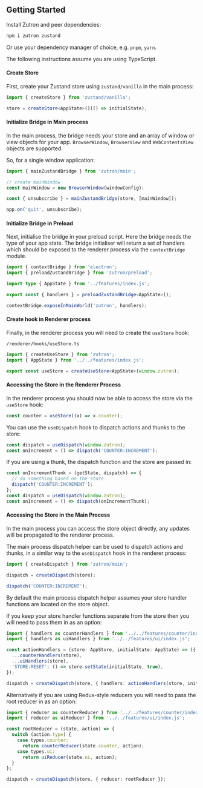 ## Getting Started

Install Zutron and peer dependencies:

```bash
npm i zutron zustand
```

Or use your dependency manager of choice, e.g. `pnpm`, `yarn`.

The following instructions assume you are using TypeScript.

#### Create Store

First, create your Zustand store using `zustand/vanilla` in the main process:

```ts
import { createStore } from 'zustand/vanilla';

store = createStore<AppState>()(() => initialState);
```

#### Initialize Bridge in Main process

In the main process, the bridge needs your store and an array of window or view objects for your app.  `BrowserWindow`, `BrowserView` and `WebContentsView` objects are supported.

So, for a single window application:

```ts
import { mainZustandBridge } from 'zutron/main';

// create mainWindow
const mainWindow = new BrowserWindow(windowConfig);

const { unsubscribe } = mainZustandBridge(store, [mainWindow]);

app.on('quit', unsubscribe);
```

#### Initialize Bridge in Preload

Next, initialise the bridge in your preload script. Here the bridge needs the type of your app state. The bridge initialiser will return a set of handlers which should be exposed to the renderer process via the `contextBridge` module.

```ts
import { contextBridge } from 'electron';
import { preloadZustandBridge } from 'zutron/preload';

import type { AppState } from '../features/index.js';

export const { handlers } = preloadZustandBridge<AppState>();

contextBridge.exposeInMainWorld('zutron', handlers);
```

#### Create hook in Renderer process

Finally, in the renderer process you will need to create the `useStore` hook:

`/renderer/hooks/useStore.ts`

```ts
import { createUseStore } from 'zutron';
import { AppState } from '../../features/index.js';

export const useStore = createUseStore<AppState>(window.zutron);
```

#### Accessing the Store in the Renderer Process

In the renderer process you should now be able to access the store via the `useStore` hook:

```ts
const counter = useStore((x) => x.counter);
```

You can use the `useDispatch` hook to dispatch actions and thunks to the store:

```ts
const dispatch = useDispatch(window.zutron);
const onIncrement = () => dispatch('COUNTER:INCREMENT');
```

If you are using a thunk, the dispatch function and the store are passed in:

```ts
const onIncrementThunk = (getState, dispatch) => {
  // do something based on the store
  dispatch('COUNTER:INCREMENT');
};
const dispatch = useDispatch(window.zutron);
const onIncrement = () => dispatch(onIncrementThunk);
```

#### Accessing the Store in the Main Process

In the main process you can access the store object directly, any updates will be propagated to the renderer process.

The main process dispatch helper can be used to dispatch actions and thunks, in a similar way to the `useDispatch` hook in the renderer process:

```ts
import { createDispatch } from 'zutron/main';

dispatch = createDispatch(store);

dispatch('COUNTER:INCREMENT');
```

By default the main process dispatch helper assumes your store handler functions are located on the store object.

If you keep your store handler functions separate from the store then you will need to pass them in as an option:

```ts
import { handlers as counterHandlers } from '../../features/counter/index.js';
import { handlers as uiHandlers } from '../../features/ui/index.js';

const actionHandlers = (store: AppStore, initialState: AppState) => ({
  ...counterHandlers(store),
  ...uiHandlers(store),
  'STORE:RESET': () => store.setState(initialState, true),
});

dispatch = createDispatch(store, { handlers: actionHandlers(store, initialState) });
```

Alternatively if you are using Redux-style reducers you will need to pass the root reducer in as an option:

```ts
import { reducer as counterReducer } from '../../features/counter/index.js';
import { reducer as uiReducer } from '../../features/ui/index.js';

const rootReducer = (state, action) => {
  switch (action.type) {
    case types.counter:
      return counterReducer(state.counter, action);
    case types.ui:
      return uiReducer(state.ui, action);
  }
};

dispatch = createDispatch(store, { reducer: rootReducer });
```
